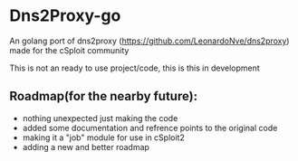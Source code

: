# Dns2Proxy-go
An golang port of dns2proxy (https://github.com/LeonardoNve/dns2proxy) made for the cSploit community

This is not an ready to use project/code, this is this in development

## Roadmap(for the nearby future):
* nothing unexpected just making the code
* added some documentation and refrence points to the original code
* making it a "job" module for use in cSploit2
* adding a new and better roadmap
